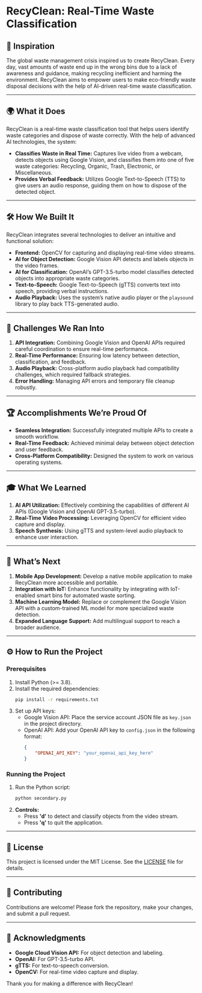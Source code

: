 
# RecyClean: Real-Time Waste Classification

## 🌱 **Inspiration**
The global waste management crisis inspired us to create RecyClean. Every day, vast amounts of waste end up in the wrong bins due to a lack of awareness and guidance, making recycling inefficient and harming the environment. RecyClean aims to empower users to make eco-friendly waste disposal decisions with the help of AI-driven real-time waste classification.

---

## 🌍 **What it Does**
RecyClean is a real-time waste classification tool that helps users identify waste categories and dispose of waste correctly. With the help of advanced AI technologies, the system:

- **Classifies Waste in Real Time:** Captures live video from a webcam, detects objects using Google Vision, and classifies them into one of five waste categories: Recycling, Organic, Trash, Electronic, or Miscellaneous.
- **Provides Verbal Feedback:** Utilizes Google Text-to-Speech (TTS) to give users an audio response, guiding them on how to dispose of the detected object.

---

## 🛠️ **How We Built It**
RecyClean integrates several technologies to deliver an intuitive and functional solution:

- **Frontend:** OpenCV for capturing and displaying real-time video streams.
- **AI for Object Detection:** Google Vision API detects and labels objects in the video frames.
- **AI for Classification:** OpenAI’s GPT-3.5-turbo model classifies detected objects into appropriate waste categories.
- **Text-to-Speech:** Google Text-to-Speech (gTTS) converts text into speech, providing verbal instructions.
- **Audio Playback:** Uses the system’s native audio player or the `playsound` library to play back TTS-generated audio.

---

## 🔧 **Challenges We Ran Into**

1. **API Integration:** Combining Google Vision and OpenAI APIs required careful coordination to ensure real-time performance.
2. **Real-Time Performance:** Ensuring low latency between detection, classification, and feedback.
3. **Audio Playback:** Cross-platform audio playback had compatibility challenges, which required fallback strategies.
4. **Error Handling:** Managing API errors and temporary file cleanup robustly.

---

## 🏆 **Accomplishments We’re Proud Of**

- **Seamless Integration:** Successfully integrated multiple APIs to create a smooth workflow.
- **Real-Time Feedback:** Achieved minimal delay between object detection and user feedback.
- **Cross-Platform Compatibility:** Designed the system to work on various operating systems.

---

## 🎓 **What We Learned**

1. **AI API Utilization:** Effectively combining the capabilities of different AI APIs (Google Vision and OpenAI GPT-3.5-turbo).
2. **Real-Time Video Processing:** Leveraging OpenCV for efficient video capture and display.
3. **Speech Synthesis:** Using gTTS and system-level audio playback to enhance user interaction.

---

## 🚀 **What’s Next**

1. **Mobile App Development:** Develop a native mobile application to make RecyClean more accessible and portable.
2. **Integration with IoT:** Enhance functionality by integrating with IoT-enabled smart bins for automated waste sorting.
3. **Machine Learning Model:** Replace or complement the Google Vision API with a custom-trained ML model for more specialized waste detection.
4. **Expanded Language Support:** Add multilingual support to reach a broader audience.

---

## ⚙️ **How to Run the Project**

### Prerequisites
1. Install Python (>= 3.8).
2. Install the required dependencies:
   ```bash
   pip install -r requirements.txt
   ```
3. Set up API keys:
   - Google Vision API: Place the service account JSON file as `key.json` in the project directory.
   - OpenAI API: Add your OpenAI API key to `config.json` in the following format:
     ```json
     {
         "OPENAI_API_KEY": "your_openai_api_key_here"
     }
     ```

### Running the Project
1. Run the Python script:
   ```bash
   python secondary.py
   ```
2. **Controls:**
   - Press **'d'** to detect and classify objects from the video stream.
   - Press **'q'** to quit the application.

---

## 📜 **License**
This project is licensed under the MIT License. See the [LICENSE](LICENSE) file for details.

---

## 🤝 **Contributing**
Contributions are welcome! Please fork the repository, make your changes, and submit a pull request.

---

## 🙌 **Acknowledgments**

- **Google Cloud Vision API:** For object detection and labeling.
- **OpenAI:** For GPT-3.5-turbo API.
- **gTTS:** For text-to-speech conversion.
- **OpenCV:** For real-time video capture and display.

Thank you for making a difference with RecyClean!
